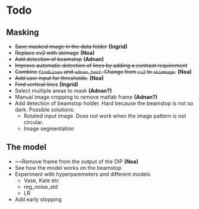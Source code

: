 # Todo
## Masking
- ~~Save masked image in the data folder~~ **(Ingrid)**
- ~~Replace cv2 with skimage~~ **(Noa)**
- ~~Add detection of beamstop~~ **(Adnan)**
- ~~Improve automatic detection of lines by adding a contrast requirement~~
- ~~Combine `findLines` and `adnan_test`. Change from `cv2` to `skimmage`.~~ **(Noa)**
- ~~Add user input for thresholds.~~ **(Noa)**
- ~~Find vertical lines~~ **(Ingrid)**
- Select multiple areas to mask **(Adnan?)**
- Manual image cropping to remove matlab frame **(Adnan?)**
- Add detection of beamstop holder. Hard because the beamstop is not so dark. Possible solutions:
  - Rotated input image. Does not work when the image pattern is not circular.
  - Image segmentation


## The model
- ~~Remove frame from the output of the DIP **(Noa)**
- See how the model works on the beamstop
-  Experiment with hyperparemeters and different models
   - Vase, Kate etc
   - reg_noise_std
   - LR
- Add early stopping
